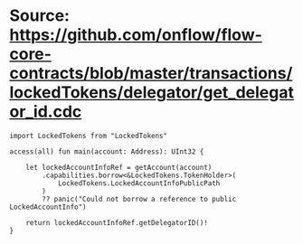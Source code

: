 # Source: https://github.com/onflow/flow-core-contracts/blob/master/transactions/lockedTokens/delegator/get_delegator_id.cdc

```
import LockedTokens from "LockedTokens"

access(all) fun main(account: Address): UInt32 {

    let lockedAccountInfoRef = getAccount(account)
        .capabilities.borrow<&LockedTokens.TokenHolder>(
            LockedTokens.LockedAccountInfoPublicPath
        )
        ?? panic("Could not borrow a reference to public LockedAccountInfo")

    return lockedAccountInfoRef.getDelegatorID()!
}

```